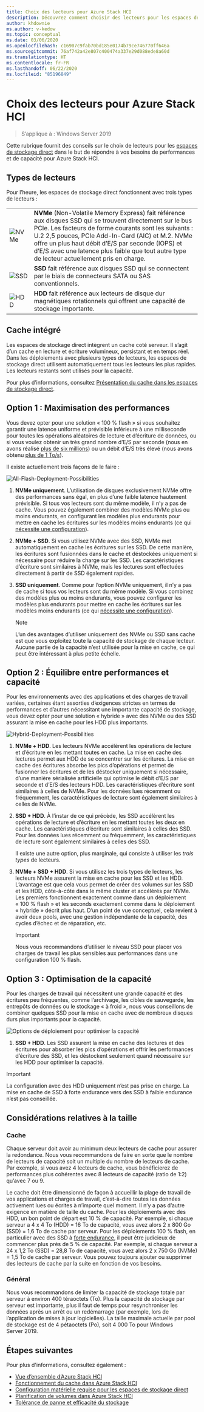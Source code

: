 ```yaml
---
title: Choix des lecteurs pour Azure Stack HCI
description: Découvrez comment choisir des lecteurs pour les espaces de stockage direct dans Azure Stack HCI.
author: khdownie
ms.author: v-kedow
ms.topic: conceptual
ms.date: 03/06/2020
ms.openlocfilehash: c16907c9fab70bd185e0174b79ce746770ff646a
ms.sourcegitcommit: 76af742a42e807c400474a337e29d088ede8a60d
ms.translationtype: HT
ms.contentlocale: fr-FR
ms.lasthandoff: 06/22/2020
ms.locfileid: "85196849"
---
```

# <a name="choosing-drives-for-azure-stack-hci"></a>Choix des lecteurs pour Azure Stack HCI

>S’applique à : Windows Server 2019

Cette rubrique fournit des conseils sur le choix de lecteurs pour les [espaces de stockage direct](/windows-server/storage/storage-spaces/storage-spaces-direct-overview) dans le but de répondre à vos besoins de performances et de capacité pour Azure Stack HCI.

## <a name="drive-types"></a>Types de lecteurs

Pour l’heure, les espaces de stockage direct fonctionnent avec trois types de lecteurs :

|||
|----------------------|--------------------------|
|![NVMe](media/choose-drives/NVMe-100-px.png)|**NVMe** (Non-Volatile Memory Express) fait référence aux disques SSD qui se trouvent directement sur le bus PCIe. Les facteurs de forme courants sont les suivants : U.2 2,5 pouces, PCIe Add-In-Card (AIC) et M.2. NVMe offre un plus haut débit d’E/S par seconde (IOPS) et d’E/S avec une latence plus faible que tout autre type de lecteur actuellement pris en charge.|
|![SSD](media/choose-drives/SSD-100-px.png)|**SSD** fait référence aux disques SSD qui se connectent par le biais de connecteurs SATA ou SAS conventionnels.|
|![HDD](media/choose-drives/HDD-100-px.png)|**HDD** fait référence aux lecteurs de disque dur magnétiques rotationnels qui offrent une capacité de stockage importante.|

## <a name="built-in-cache"></a>Cache intégré

Les espaces de stockage direct intègrent un cache coté serveur. Il s’agit d’un cache en lecture et écriture volumineux, persistant et en temps réel. Dans les déploiements avec plusieurs types de lecteurs, les espaces de stockage direct utilisent automatiquement tous les lecteurs les plus rapides. Les lecteurs restants sont utilisés pour la capacité.

Pour plus d’informations, consultez [Présentation du cache dans les espaces de stockage direct](/windows-server/storage/storage-spaces/understand-the-cache).

## <a name="option-1--maximizing-performance"></a>Option 1 : Maximisation des performances

Vous devez opter pour une solution « 100 % flash » si vous souhaitez garantir une latence uniforme et prévisible inférieure à une milliseconde pour toutes les opérations aléatoires de lecture et d’écriture de données, ou si vous voulez obtenir un très grand nombre d’E/S par seconde (nous en avons réalisé [plus de six millions](https://www.youtube.com/watch?v=0LviCzsudGY&t=28m)) ou un débit d’E/S très élevé (nous avons obtenu [plus de 1 To/s](https://www.youtube.com/watch?v=-LK2ViRGbWs&t=16m50s)).

Il existe actuellement trois façons de le faire :

![All-Flash-Deployment-Possibilities](media/choose-drives/All-Flash-Deployment-Possibilities.png)

1. **NVMe uniquement**. L’utilisation de disques exclusivement NVMe offre des performances sans égal, en plus d’une faible latence hautement prévisible. Si tous vos lecteurs sont du même modèle, il n’y a pas de cache. Vous pouvez également combiner des modèles NVMe plus ou moins endurants, en configurant les modèles plus endurants pour mettre en cache les écritures sur les modèles moins endurants (ce qui [nécessite une configuration](/windows-server/storage/storage-spaces/understand-the-cache#manual-configuration)).

2. **NVMe + SSD**. Si vous utilisez NVMe avec des SSD, NVMe met automatiquement en cache les écritures sur les SSD. De cette manière, les écritures sont fusionnées dans le cache et déstockées uniquement si nécessaire pour réduire la charge sur les SSD. Les caractéristiques d’écriture sont similaires à NVMe, mais les lectures sont effectuées directement à partir de SSD également rapides.

3. **SSD uniquement**. Comme pour l’option NVMe uniquement, il n’y a pas de cache si tous vos lecteurs sont du même modèle. Si vous combinez des modèles plus ou moins endurants, vous pouvez configurer les modèles plus endurants pour mettre en cache les écritures sur les modèles moins endurants (ce qui [nécessite une configuration](/windows-server/storage/storage-spaces/understand-the-cache#manual-configuration)).

   >[!NOTE]
   > L’un des avantages d’utiliser uniquement des NVMe ou SSD sans cache est que vous exploitez toute la capacité de stockage de chaque lecteur. Aucune partie de la capacité n’est utilisée pour la mise en cache, ce qui peut être intéressant à plus petite échelle.

## <a name="option-2--balancing-performance-and-capacity"></a>Option 2 : Équilibre entre performances et capacité

Pour les environnements avec des applications et des charges de travail variées, certaines étant assorties d’exigences strictes en termes de performances et d’autres nécessitant une importante capacité de stockage, vous devez opter pour une solution « hybride » avec des NVMe ou des SSD assurant la mise en cache pour les HDD plus importants.

![Hybrid-Deployment-Possibilities](media/choose-drives/Hybrid-Deployment-Possibilities.png)

1. **NVMe + HDD**. Les lecteurs NVMe accélèrent les opérations de lecture et d’écriture en les mettant toutes en cache. La mise en cache des lectures permet aux HDD de se concentrer sur les écritures. La mise en cache des écritures absorbe les pics d’opérations et permet de fusionner les écritures et de les déstocker uniquement si nécessaire, d’une manière sérialisée artificielle qui optimise le débit d’E/S par seconde et d’E/S des lecteurs HDD. Les caractéristiques d’écriture sont similaires à celles de NVMe. Pour les données lues récemment ou fréquemment, les caractéristiques de lecture sont également similaires à celles de NVMe.

2. **SSD + HDD**. À l’instar de ce qui précède, les SSD accélèrent les opérations de lecture et d’écriture en les mettant toutes les deux en cache. Les caractéristiques d’écriture sont similaires à celles des SSD. Pour les données lues récemment ou fréquemment, les caractéristiques de lecture sont également similaires à celles des SSD.

    Il existe une autre option, plus marginale, qui consiste à utiliser les *trois types* de lecteurs.

3. **NVMe + SSD + HDD**. Si vous utilisez les trois types de lecteurs, les lecteurs NVMe assurent la mise en cache pour les SSD et les HDD. L’avantage est que cela vous permet de créer des volumes sur les SSD et les HDD, côte-à-côte dans le même cluster et accélérés par NVMe. Les premiers fonctionnent exactement comme dans un déploiement « 100 % flash » et les seconds exactement comme dans le déploiement « hybride » décrit plus haut. D’un point de vue conceptuel, cela revient à avoir deux pools, avec une gestion indépendante de la capacité, des cycles d’échec et de réparation, etc.

   >[!IMPORTANT]
   > Nous vous recommandons d’utiliser le niveau SSD pour placer vos charges de travail les plus sensibles aux performances dans une configuration 100 % flash.

## <a name="option-3--maximizing-capacity"></a>Option 3 : Optimisation de la capacité

Pour les charges de travail qui nécessitent une grande capacité et des écritures peu fréquentes, comme l’archivage, les cibles de sauvegarde, les entrepôts de données ou le stockage « à froid », nous vous conseillons de combiner quelques SSD pour la mise en cache avec de nombreux disques durs plus importants pour la capacité.

![Options de déploiement pour optimiser la capacité](media/choose-drives/maximizing-capacity.png)

1. **SSD + HDD**. Les SSD assurent la mise en cache des lectures et des écritures pour absorber les pics d’opérations et offrir les performances d’écriture des SSD, et les déstockent seulement quand nécessaire sur les HDD pour optimiser la capacité.

>[!IMPORTANT]
>La configuration avec des HDD uniquement n’est pas prise en charge. La mise en cache de SSD à forte endurance vers des SSD à faible endurance n’est pas conseillée.

## <a name="sizing-considerations"></a>Considérations relatives à la taille

### <a name="cache"></a>Cache

Chaque serveur doit avoir au minimum deux lecteurs de cache pour assurer la redondance. Nous vous recommandons de faire en sorte que le nombre de lecteurs de capacité soit un multiple du nombre de lecteurs de cache. Par exemple, si vous avez 4 lecteurs de cache, vous bénéficierez de performances plus cohérentes avec 8 lecteurs de capacité (ratio de 1:2) qu’avec 7 ou 9.

Le cache doit être dimensionné de façon à accueillir la plage de travail de vos applications et charges de travail, c’est-à-dire toutes les données activement lues ou écrites à n’importe quel moment. Il n’y a pas d’autre exigence en matière de taille du cache. Pour les déploiements avec des HDD, un bon point de départ est 10 % de capacité. Par exemple, si chaque serveur a 4 x 4 To (HDD) = 16 To de capacité, vous avez alors 2 x 800 Go (SSD) = 1,6 To de cache par serveur. Pour les déploiements 100 % flash, en particulier avec des SSD à [forte endurance](https://blogs.technet.microsoft.com/filecab/2017/08/11/understanding-dwpd-tbw/), il peut être judicieux de commencer plus près de 5 % de capacité. Par exemple, si chaque serveur a 24 x 1,2 To (SSD) = 28,8 To de capacité, vous avez alors 2 x 750 Go (NVMe) = 1,5 To de cache par serveur. Vous pouvez toujours ajouter ou supprimer des lecteurs de cache par la suite en fonction de vos besoins.

### <a name="general"></a>Général

Nous vous recommandons de limiter la capacité de stockage totale par serveur à environ 400 téraoctets (To). Plus la capacité de stockage par serveur est importante, plus il faut de temps pour resynchroniser les données après un arrêt ou un redémarrage (par exemple, lors de l’application de mises à jour logicielles). La taille maximale actuelle par pool de stockage est de 4 pétaoctets (Po), soit 4 000 To pour Windows Server 2019.

## <a name="next-steps"></a>Étapes suivantes

Pour plus d'informations, consultez également :

- [Vue d’ensemble d’Azure Stack HCI](../overview.md)
- [Fonctionnement du cache dans Azure Stack HCI](cache.md)
- [Configuration matérielle requise pour les espaces de stockage direct](/windows-server/storage/storage-spaces/storage-spaces-direct-hardware-requirements)
- [Planification de volumes dans Azure Stack HCI](plan-volumes.md)
- [Tolérance de panne et efficacité du stockage](fault-tolerance.md)